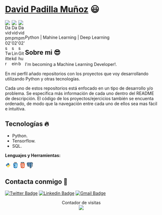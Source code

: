  # <a href="www.linkedin.com/in/david-padilla-muñoz-52126725a">David Padilla Muñoz</a> :smiley:
 
 <a href="https://twitter.com/davpm_02">
  <img align="left" alt="Davidpm02's Twitter" width="22px" src="https://cdn.jsdelivr.net/npm/simple-icons@v3/icons/twitter.svg" />
</a>
<a href="www.linkedin.com/in/david-padilla-muñoz-52126725a">
  <img align="left" alt="Davidpm02's Linkdein" width="22px" src="https://cdn.jsdelivr.net/npm/simple-icons@v3/icons/linkedin.svg" />
</a>
<a href="https://github.com/Davidpm02">
  <img align="left" alt="Davidpm02's Github" width="22px" src="https://cdn.jsdelivr.net/npm/simple-icons@v3/icons/github.svg" />
</a>

<br>
<br/>

Python | Mahine Learning | Deep Learning
## Sobre mi :sunglasses:
I'm becoming a Machine Learning Developer!.

En mi perfil añado repositorios con los proyectos que voy desarrollando utilizando Python y otras tecnologías.

Cada uno de estos repositorios está enfocado en un tipo de desarrollo y/o problema. Se especifica más información de cada uno dentro del README de descripción.
El código de los proyectos/ejercicios también se encuenta ordenado, de modo que la navegación entre cada uno de ellos sea mas fácil e intuitiva.


## Tecnologías :fire:
- Python.
- Tensorflow.
- SQL.

**Lenguajes y Herramientas:**  


<code><img height="20" src="https://raw.githubusercontent.com/github/explore/80688e429a7d4ef2fca1e82350fe8e3517d3494d/topics/python/python.png"></code>
<code><img height="20" src="https://raw.githubusercontent.com/github/explore/80688e429a7d4ef2fca1e82350fe8e3517d3494d/topics/css/css.png"></code>
<code><img height="20" src="https://raw.githubusercontent.com/github/explore/80688e429a7d4ef2fca1e82350fe8e3517d3494d/topics/html/html.png"></code>
<code><img height="20" src="https://raw.githubusercontent.com/github/explore/80688e429a7d4ef2fca1e82350fe8e3517d3494d/topics/postgresql/postgresql.png"></code>

##  Contacta conmigo :speech_balloon:
[![Twitter Badge](https://img.shields.io/badge/-@davpm_02-1ca0f1?style=flat-square&labelColor=1ca0f1&logo=twitter&logoColor=white&link=https://twitter.com/davpm_02)](https://twitter.com/davpm_02) [![Linkedin Badge](https://img.shields.io/badge/-David_Padilla_Muñoz-blue?style=flat-square&logo=Linkedin&logoColor=white&link=https://www.linkedin.com/in/david-padilla-muñoz-52126725a)](www.linkedin.com/in/david-padilla-muñoz-52126725a) [![Gmail Badge](https://img.shields.io/badge/-dpadilla_dev@proton.me-c14438?style=flat-square&logo=Gmail&logoColor=white&link=mailto:dpadilla_dev@proton.me)](mailto:dpadilla_dev@proton.me) 

<p align="center"> 
  Contador de visitas<br>
  <img src="https://profile-counter.glitch.me/Davidpm02/count.svg" />
</p>


<div align="center">

</div>

